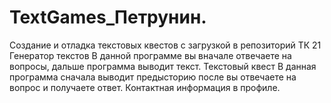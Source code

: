 # TextGames_Петрунин.
Создание и отладка текстовых квестов с загрузкой в репозиторий
ТК 21
Генератор текстов
В данной программе вы вначале отвечаете на вопросы, дальше программа выводит текст.
Текстовый квест
В данная программа сначала выводит предысторию после вы отвечаете на вопрос и получаете ответ.
Контактная информация в профиле.
